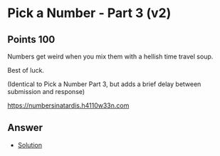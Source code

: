 # Pick a Number - Part 3 (v2)

## Points 100

Numbers get weird when you mix them with a hellish time travel soup.

Best of luck.

(Identical to Pick a Number Part 3, but adds a brief delay between submission and response)

https://numbersinatardis.h4110w33n.com

## Answer

- [Solution](files/numbersinatardis.h4110w33n.com/numbersinatardis.py)
